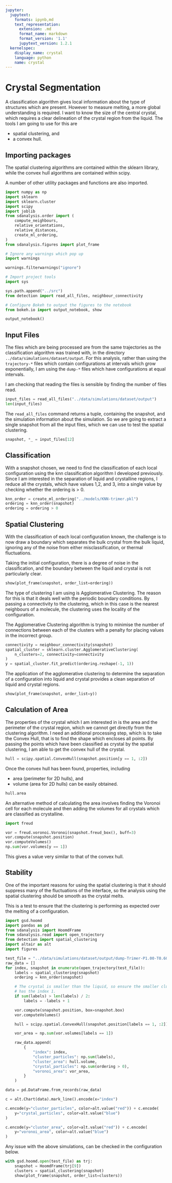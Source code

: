 ```yaml
---
jupyter:
  jupytext:
    formats: ipynb,md
    text_representation:
      extension: .md
      format_name: markdown
      format_version: '1.1'
      jupytext_version: 1.2.1
  kernelspec:
    display_name: crystal
    language: python
    name: crystal
---
```


# Crystal Segmentation

A classification algorithm gives local information
about the type of structures which are present.
However to measure melting,
a more global understanding is required.
I want to know the size of the central crystal,
which requires a clear delineation
of the crystal region from the liquid.
The tools I am going to use for this are
- spatial clustering, and
- a convex hull.

## Importing packages

The spatial clustering algorithms
are contained within the sklearn library,
while the convex hull algorithms
are contained within scipy.

A number of other utility packages and functions are also imported.

```python
import numpy as np
import sklearn
import sklearn.cluster
import scipy
import joblib
from sdanalysis.order import (
    compute_neighbours,
    relative_orientations,
    relative_distances,
    create_ml_ordering,
)
from sdanalysis.figures import plot_frame

# Ignore any warnings which pop up
import warnings

warnings.filterwarnings("ignore")

# Import project tools
import sys

sys.path.append("../src")
from detection import read_all_files, neighbour_connectivity

# Configure Bokeh to output the figures to the notebook
from bokeh.io import output_notebook, show

output_notebook()
```

## Input Files

The files which are being processed are from the same trajectories
as the classification algorithm was trained with,
in the directory `../data/simulations/dataset/output`.
For this analysis,
rather than using the `trajectory-*` files
which contain configurations at intervals
which grow exponentially,
I am using the `dump-*` files which have configurations
at equal intervals.

I am checking that reading the files is sensible
by finding the number of files read.

```python
input_files = read_all_files("../data/simulations/dataset/output")
len(input_files)
```

The `read_all_files` command returns a tuple,
containing the snapshot,
and the simulation information about the simulation.
So we are going to extract a single snapshot
from all the input files,
which we can use to test the spatial clustering.

```python
snapshot, *_ = input_files[12]
```

## Classification

With a snapshot chosen,
we need to find the classification
of each local configuration
using the knn classification algorithm
I developed previously.
Since I am interested in the separation
of liquid and crystalline regions,
I reduce all the crystals,
which have values 1,2, and 3,
into a single value
by checking whether the ordering is > 0.

```python
knn_order = create_ml_ordering("../models/KNN-trimer.pkl")
ordering = knn_order(snapshot)
ordering = ordering > 0
```

## Spatial Clustering

With the classification of each local configuration known,
the challenge is to now draw a boundary
which separates the bulk crystal from the bulk liquid,
ignoring any of the noise from either
misclassification, or
thermal fluctuations.

Taking the initial configuration,
there is a degree of noise in the classification,
and the boundary between the liquid and crystal
is not particularly clear.

```python
show(plot_frame(snapshot, order_list=ordering))
```

The type of clustering I am using is Agglomerative Clustering.
The reason for this is that it deals well with the periodic boundary conditions.
By passing a connectivity to the clustering,
which in this case is the nearest neighbours of a molecule,
the clustering uses the locality
of the configuration.

The Agglomerative Clustering algorithm is trying to minimise
the number of connections between each of the clusters
with a penalty for placing values in the incorrect group.

```python
connectivity = neighbour_connectivity(snapshot)
spatial_cluster = sklearn.cluster.AgglomerativeClustering(
    n_clusters=2, connectivity=connectivity
)
y = spatial_cluster.fit_predict(ordering.reshape(-1, 1))
```

The application of the agglomerative clustering
to determine the separation of a configuration
into liquid and crystal
provides a clean separation of liquid and crystal regions.

```python
show(plot_frame(snapshot, order_list=y))
```

## Calculation of Area

The properties of the crystal which I am interested in
is the area and the perimeter of the crystal region,
which we cannot get directly from the clustering algorithm.
I need an additional processing step,
which is to take the Convex Hull,
that is to find the shape which encloses all points.
By passing the points which have been classified as crystal
by the spatial clustering,
I am able to get the convex hull of the crystal.

```python
hull = scipy.spatial.ConvexHull(snapshot.position[y == 1, :2])
```

Once the convex hull has been found,
properties, including
- area (perimeter for 2D hulls), and
- volume (area for 2D hulls)
can be easily obtained.

```python
hull.area
```

An alternative method of calculating the area
involves finding the Voronoi cell for each molecule
and then adding the volumes for all crystals
which are classified as crystalline.

```python
import freud

vor = freud.voronoi.Voronoi(snapshot.freud_box(), buff=3)
vor.compute(snapshot.position)
vor.computeVolumes()
np.sum(vor.volumes[y == 1])
```

This gives a value very similar to that of the convex hull.

## Stability

One of the important reasons
for using the spatial clustering
is that it should suppress many of the fluctuations
of the interface,
so the analysis using the spatial clustering
should be smooth as the crystal melts.

This is a test to ensure that the clustering
is performing as expected
over the melting of a configuration.

```python
import gsd.hoomd
import pandas as pd
from sdanalysis import HoomdFrame
from sdanalysis.read import open_trajectory
from detection import spatial_clustering
import altair as alt
import figures

test_file = "../data/simulations/dataset/output/dump-Trimer-P1.00-T0.60-p2.gsd"
raw_data = []
for index, snapshot in enumerate(open_trajectory(test_file)):
    labels = spatial_clustering(snapshot)
    ordering = knn_order(snapshot)

    # The crystal is smaller than the liquid, so ensure the smaller cluster
    # has the index 1.
    if sum(labels) > len(labels) / 2:
        labels = -labels + 1

    vor.compute(snapshot.position, box=snapshot.box)
    vor.computeVolumes()

    hull = scipy.spatial.ConvexHull(snapshot.position[labels == 1, :2])

    vor_area = np.sum(vor.volumes[labels == 1])

    raw_data.append(
        {
            "index": index,
            "cluster_particles": np.sum(labels),
            "cluster_area": hull.volume,
            "crystal_particles": np.sum(ordering > 0),
            "voronoi_area": vor_area,
        }
    )

data = pd.DataFrame.from_records(raw_data)
```

```python
c = alt.Chart(data).mark_line().encode(x="index")

c.encode(y="cluster_particles", color=alt.value("red")) + c.encode(
    y="crystal_particles", color=alt.value("blue")
)
```

```python
c.encode(y="cluster_area", color=alt.value("red")) + c.encode(
    y="voronoi_area", color=alt.value("blue")
)
```

Any issue with the above simulations,
can be checked in the configuration below.

```python
with gsd.hoomd.open(test_file) as trj:
    snapshot = HoomdFrame(trj[9])
    clusters = spatial_clustering(snapshot)
    show(plot_frame(snapshot, order_list=clusters))
```
